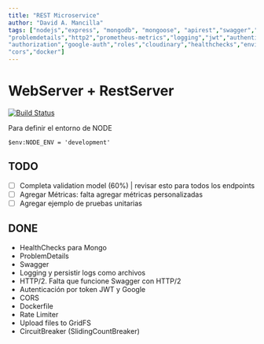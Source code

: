 ```yaml
---
title: "REST Microservice"
author: "David A. Mancilla"
tags: ["nodejs","express", "mongodb", "mongoose", "apirest","swagger","openapi",
"problemdetails","http2","prometheus-metrics","logging","jwt","authentication",
"authorization","google-auth","roles","cloudinary","healthchecks","environments",
"cors","docker"]
---
```


# WebServer + RestServer #

[![Build Status](https://dev.azure.com/dmancilla/Node.js%20API%20REST/_apis/build/status/dmancilla85.node-rest-server?branchName=master)](https://dev.azure.com/dmancilla/Node.js%20API%20REST/_build/latest?definitionId=5&branchName=master)

Para definir el entorno de NODE
```
$env:NODE_ENV = 'development'
```
## TODO
- [ ] Completa validation model (60%) | revisar esto para todos los endpoints
- [ ] Agregar Métricas: falta agregar métricas personalizadas
- [ ] Agregar ejemplo de pruebas unitarias

## DONE
- HealthChecks para Mongo
- ProblemDetails
- Swagger
- Logging y persistir logs como archivos
- HTTP/2. Falta que funcione Swagger con HTTP/2
- Autenticación por token JWT y Google
- CORS
- Dockerfile
- Rate Limiter
- Upload files to GridFS
- CircuitBreaker (SlidingCountBreaker)
